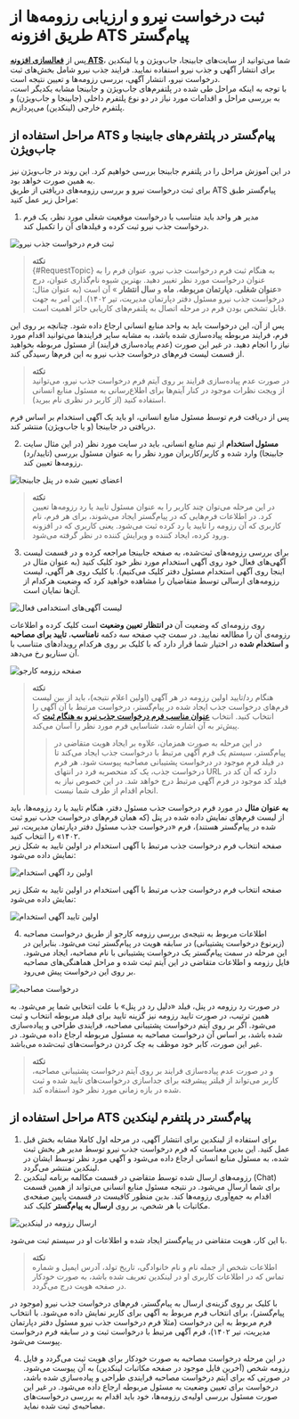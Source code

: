 # ثبت درخواست نیرو و ارزیابی رزومه‌ها از طریق افزونه ATS  پیام‌گستر

پس از [**فعالسازی افزونه ATS**](https://help.payamgostar.com/docs/PayamgostarATS/%D9%86%D8%B5%D8%A8-%D9%88-%D9%81%D8%B9%D8%A7%D9%84-%D8%B3%D8%A7%D8%B2%DB%8C-%D9%85%D8%A7%DA%98%D9%88%D9%84-ATS-%D9%BE%DB%8C%D8%A7%D9%85%E2%80%8C%DA%AF%D8%B3%D8%AA%D8%B1_dia0350a5b-7a8e-4dd9-b052-08db74fa6f4a)، شما می‌توانید از سایت‌های جابینجا، جاب‌ویژن و یا لینکدین برای انتشار آگهی و جذب نیرو استفاده نمایید. فرایند جذب نیرو شامل بخش‌های ثبت درخواست نیرو، انتشار آگهی، بررسی رزومه‌ها و تعیین نتیجه است.<br>
با توجه به اینکه مراحل طی شده در پلتفرم‌های جاب‌ویژن و جابینجا مشابه یکدیگر است، به بررسی مراحل و اقدامات مورد نیاز در دو نوع پلتفرم داخلی (جابینجا و جاب‌ویژن) و پلتفرم خارجی (لینکدین) می‌پردازیم.<br>

## مراحل استفاده از ATS پیام‌گستر در پلتفرم‌های جابینجا و جاب‌ویژن
در این آموزش مراحل را در پلتفرم جابینجا بررسی خواهیم کرد. این روند در جاب‌ویژن نیز به همین صورت خواهد بود.<br>
برای ثبت درخواست نیرو و بررسی رزومه‌های دریافتی از طریق ATS پیام‌گستر طبق مراحل زیر عمل کنید:<br>
1. مدیر هر واحد باید متناسب با درخواست موقعیت شغلی مورد نظر، یک فرم درخواست جذب نیرو ثبت کرده و فیلدهای آن را تکمیل کند.

![ثبت فرم درخواست جذب نیرو](./Images/Employment-form-2.7.5.png)

>**نکته**<br>{#RequestTopic}
> به هنگام ثبت فرم درخواست جذب نیرو، عنوان فرم را به عنوان درخواست مورد نظر تغییر دهید. بهترین شیوه نام‌گذاری عنوان، درج «**عنوان شغلی**، **دپارتمان مربوطه**، **ماه** و **سال انتشار** » آن است (به عنوان مثال: درخواست جذب نیرو مسئول دفتر دپارتمان مدیریت، تیر ۱۴۰۲). این امر به جهت قابل تشخص بودن فرم در مرحله اتصال به پلتفرم‌های کاریابی حائز اهمیت است.<br>

 پس از آن، این درخواست باید به واحد منابع انسانی ارجاع داده شود. چنانچه بر روی این فرم، فرایند مربوطه پیاده‌سازی شده باشد، به مشابه سایر فرایندها می‌توانید اقدام مورد نیاز را انجام دهید. در غیر این صورت (عدم پیاده‌سازی فرایند) از مسئول مربوطه بخواهید از قسمت لیست فرم‌های درخواست جذب نیرو به این فرم‌ها رسیدگی کند.<br>
 > **نکته**<br>
 > در صورت عدم پیاده‌سازی فرایند بر روی آیتم فرم درخواست جذب نیرو، می‌توانید از ویجت نظرات موجود در کنار آیتم‌ها برای اطلاع‌رسانی به مسئول منابع انسانی استفاده کنید (از کاربر در نظری نام ببرید).<br>

  پس از دریافت فرم توسط مسئول منابع انسانی، او  باید یک آگهی استخدام بر اساس فرم دریافتی در جابینجا (و یا جاب‌ویژن) منتشر کند.<br>

2. **مسئول استخدام** از تیم منابع انسانی، باید در سایت مورد نظر (در این مثال سایت جابینجا) وارد شده و کاربر/کاربران مورد نظر را به عنوان مسئول بررسی (تایید/رد) رزومه‌ها تعیین کند.

![اعضای تعیین شده در پنل جابینجا](./Images/Hobinja-members.jpg)

>**نکته**<br>
> در این مرحله می‌توان چند کاربر را به عنوان مسئول تایید یا رد رزومه‌ها تعیین کرد. در اطلاعات فرم‌هایی که در پیام‌گستر ایجاد می‌شوند، برای هر فرم، نام کاربری که آن رزومه‌ را تایید یا رد کرده ثبت می‌شود. یعنی کاربری که در افزونه ورود کرده، ایجاد کننده و ویرایش کننده در نظر گرفته می‌شود.<br>
3. برای بررسی رزومه‌های ثبت‌شده، به صفحه جابینجا مراجعه کرده و در قسمت لیست آگهی‌های فعال خود روی آگهی استخدام مورد نظر خود کلیک کنید (به عنوان مثال در اینجا روی آگهی استخدام مسئول دفتر کلیک می‌کنیم). با کلیک روی هر آگهی، لیست رزومه‌های ارسالی توسط متقاضیان را مشاهده خواهید کرد که وضعیت هرکدام از آن‌ها نمایان است.<br>

![لیست آگهی‌های استخدامی فعال](./Images/List-of-Employment-advertisement.jpg)

روی رزومه‌ای که وضعیت آن **در انتظار تعیین وضعیت** است کلیک کرده و اطلاعات رزومه‌ی آن را مطالعه نمایید. در سمت چپ صفحه سه دکمه **نامناسب**، **تایید برای مصاحبه** و **استخدام شده** در اختیار شما قرار دارد که با کلیک بر روی هرکدام رویدادهای متناسب با آن سناریو رخ می‌دهد.<br>

![صفحه رزومه کارجو](./Images/Applicant-resum-view.jpg)

> **نکته**<br>
>  هنگام رد/تایید اولین رزومه در هر آگهی (اولین اعلام نتیجه)، باید از بین لیست فرم‌های درخواست‌ جذب ایجاد شده در پیام‌گستر، درخواست مرتبط با آن آگهی را انتخاب کنید. انتخاب [**عنوان مناسب فرم درخواست جذب نیرو به هنگام ثبت**](https://github.com/1stco/PayamGostarDocs/blob/master/Help/PayamgostarATS/EvaluationResumesByATS.md#RequestTopic) که پیش‌تر به آن اشاره شد، شناسایی فرم مورد نظر را آسان می‌کند.<br>
>> در این مرحله به صورت همزمان، علاوه بر ایجاد هویت متقاضی در پیام‌گستر، سیستم یک فرم آگهی مرتبط با درخواست جذب ایجاد می‌کند تا در فیلد فرم موجود در درخواست پشتیبانی مصاحبه پیوست شود. هر فرم درخواست جذب، یک کد منحصربه فرد در انتهای URL دارد که آن کد در فیلد کد موجود در فرم آگهی مرتبط  درج خواهد شد. در این خصوص نیاز به انجام اقدام از طرف شما نیست. <br>

**به عنوان مثال** در مورد فرم درخواست جذب مسئول دفتر، هنگام تایید یا رد رزومه‌ها، باید از لیست فرم‌های نمایش داده شده در پنل (که همان فرم‌های درخواست جذب نیرو ثبت شده در پیام‌گستر هستند)، فرم «درخواست جذب مسئول دفتر دپارتمان مدیریت، تیر ۱۴۰۲» را انتخاب کنید.<br>
صفحه انتخاب فرم درخواست جذب مرتبط با آگهی استخدام در اولین تایید به شکل زیر نمایش داده می‌شود:<br>

![اولین رد آگهی استخدام](./Images/1st-rejection.jpg)

صفحه انتخاب فرم درخواست جذب مرتبط با آگهی استخدام در اولین تایید به شکل زیر نمایش داده می‌شود:<br>

![اولین تایید آگهی استخدام](./Images/1st-Approvement.jpg)

4. اطلاعات مربوط به نتیجه‌ی بررسی رزومه کارجو از طریق درخواست مصاحبه (زیرنوع درخواست پشتیبانی) در سابقه هویت در پیام‌گستر ثبت می‌شود. بنابراین در این مرحله در سمت پیام‌گستر یک درخواست پشتیبانی با نام مصاحبه، ایجاد می‌شود. فایل رزومه و اطلاعات متقاضی در این آیتم ثبت شده و مراحل هماهنگی‌های مصاحبه بر روی این درخواست پیش می‌رود.<br>

![درخواست مصاحبه](./Images/Interview-ticket-2.7.5.png)

در صورت رد رزومه در پنل، فیلد «دلیل رد در پنل» با علت انتخابی شما پر می‌شود. به همین ترتیب، در صورت تایید رزومه نیز گزینه تایید برای فیلد مربوطه انتخاب و ثبت می‌شود. اگر بر روی آیتم درخواست پشتیبانی مصاحبه، فرایندی طراحی و پیاده‌سازی شده باشد، بر اساس آن درخواست مصاحبه به مسئول مربوطه ارجاع داده می‌شود. در غیر این صورت، کابر خود موظف به چک کردن درخواست‌های ثبت‌شده می‌باشد.<br>

> **نکته**<br>
و در صورت عدم پیاده‌سازی فرایند بر روی آیتم‌ درخواست پشتیبانی مصاحبه، کاربر می‌تواند از فیلتر پیشرفته برای جداسازی درخواست‌های تایید شده و ثبت شده در بازه زمانی مورد نظر خود استفاده کند.<br>

## مراحل استفاده از ATS پیام‌گستر در پلتفرم‌ لینکدین

1. برای استفاده از لینکدین برای انتشار آگهی، در مرحله اول کاملا مشابه بخش قبل عمل کنید. این بدین معناست که فرم درخواست جذب نیرو توسط مدیر هر بخش ثبت شده، به مسئول منابع انسانی ارجاع داده می‌شود و آگهی مورد نظر توسط ایشان در لینکدین منتشر می‌گردد.
2. رزومه‌های ارسال شده توسط متقاضی در قسمت مکالمه برنامه لینکدین (Chat) برای شما ارسال می‌شود. در نتیجه مسئول منابع انسانی می‌تواند از همین قسمت اقدام به جمع‌آوری رزومه‌ها کند. بدین منظور کافیست در قسمت پایین صفحه‌ی مکاتبات با هر شخص، بر روی **ارسال به پیام‌گستر** کلیک کند.<br>

![ارسال رزومه در لینکدین](./Images/linkedin-view-2.7.5.png)

با این کار، هویت متقاضی در پیام‌گستر ایجاد شده و اطلاعات او در سیستم ثبت می‌شود.<br>

> **نکته**<br>
> اطلاعات شخص از جمله نام و نام خانوادگی، تاریخ تولد، آدرس ایمیل و شماره تماس که در اطلاعات کاربری او در لینکدین تعریف شده باشد، به صورت خودکار در صفحه هویت درج می‌گردد.<br>

با کلیک بر روی گزینه‌ی ارسال به پیام‌گستر، فرم‌های درخواست جذب نیرو (موجود در پیام‌گستر)، برای انتخاب فرم مربوط به آگهی برای کاربر نمایش داده می‌شود. با انتخاب فرم مربوط به این درخواست (مثلا فرم درخواست جذب نیرو مسئول دفتر دپارتمان مدیریت، تیر ۱۴۰۲)، فرم آگهی مرتبط با درخواست ثبت و در سابقه فرم درخواست پیوست می‌شود.<br>

4. در این مرحله درخواست مصاحبه به صورت خودکار برای هویت ثبت می‌گردد و فایل رزومه شخص (آخرین فایل موجود در صفحه مکاتبات لینکدین) به آن پیوست می‌شود. در صورتی که برای آیتم درخواست مصاحبه فرایندی طراحی و پیاده‌سازی شده باشد، درخواست برای تعیین وضعیت به مسئول مربوطه ارجاع داده می‌شود. در غیر این صورت مسئول بررسی اولیه‌ی رزومه‌ها، خود باید اقدام به بررسی درخواست‌های مصاحبه‌ی ثبت شده نماید.<br>

